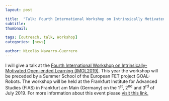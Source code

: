```yaml
---
layout: post

title:  "Talk: Fourth International Workshop on Intrinsically Motivated Open-Ended Learning"
subtitle: 
thumbnail: 

tags: [outreach, talk, Workshop]
categories: [news]

author: Nicolás Navarro-Guerrero
---
```


I will give a talk at the <a href="http://www.imol-conf.org/" target="_blank">Fourth International Workshop on Intrinsically-Motivated Open-ended Learning (IMOL2019)</a>. This year the workshop will be preceded by a Summer School of the European FET project GOAL-Robots. The workshop will be held at the Frankfurt Institute for Advanced Studies (FIAS) in Frankfurt am Main (Germany) on the 1<sup>st</sup>, 2<sup>nd</sup> and 3<sup>rd</sup> of July 2019. For more information about this event please <a href="http://www.imol-conf.org/" target="_blank">visit this link.</a>
<!--more-->


